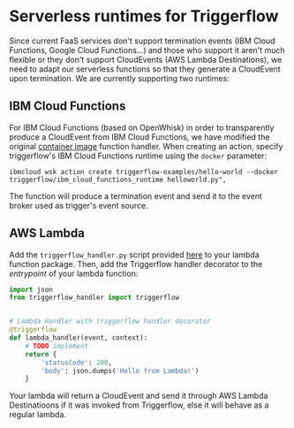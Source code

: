 # Serverless runtimes for Triggerflow

Since current FaaS services don't support termination events (IBM Cloud Functions, Google Cloud Functions...) and those
who support it aren't much flexible or they don't support CloudEvents (AWS Lambda Destinations), we need to adapt
our serverless functions so that they generate a CloudEvent upon termination.
We are currently supporting two runtimes:

## IBM Cloud Functions
For IBM Cloud Functions (based on OpenWhisk) in order to transparently produce a CloudEvent from IBM Cloud Functions,
we have modified the original [container image](ibm_cloud_functions) function handler.
When creating an action, specify triggerflow's IBM Cloud Functions runtime using the `docker` parameter:

```
ibmcloud wsk action create triggerflow-examples/hello-world --docker triggerflow/ibm_cloud_functions_runtime helloworld.py",
```

The function will produce a termination event and send it to the event broker used as trigger's event source.

## AWS Lambda
Add the `triggerflow_handler.py` script provided [here](aws_lambda/triggerflow_handler.py) to your lambda function package.
Then, add the Triggerflow handler decorator to the *entrypoint* of your lambda function:

```python
import json
from triggerflow_handler import triggerflow


# Lambda Handler with triggerflow handler decorator
@triggerflow
def lambda_handler(event, context):
    # TODO implement
    return {
        'statusCode': 200,
        'body': json.dumps('Hello from Lambda!')
    }
``` 

Your lambda will return a CloudEvent and send it through AWS Lambda Destinatioons if it was invoked from Triggerflow,
else it will behave as a regular lambda.
